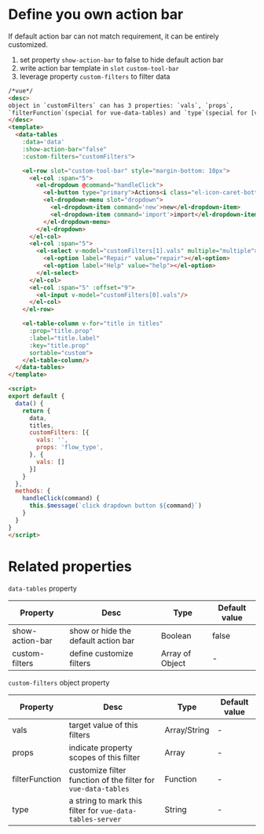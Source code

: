 # Define you own action bar
If default action bar can not match requirement, it can be entirely customized.

1. set property `show-action-bar` to false to hide default action bar
2. write action bar template in `slot` `custom-tool-bar`
3. leverage property `custom-filters` to filter data

```html
/*vue*/
<desc>
object in `customFilters` can has 3 properties: `vals`, `props`,
`filterFunction`(special for vue-data-tables) and `type`(special for [vue-data-tables-server](https://njleonzhang.github.io/vue-data-tables/#/serverData))
</desc>
<template>
  <data-tables
    :data='data'
    :show-action-bar="false"
    :custom-filters="customFilters">

    <el-row slot="custom-tool-bar" style="margin-bottom: 10px">
      <el-col :span="5">
        <el-dropdown @command="handleClick">
          <el-button type="primary">Actions<i class="el-icon-caret-bottom el-icon--right"></i></el-button>
          <el-dropdown-menu slot="dropdown">
            <el-dropdown-item command='new'>new</el-dropdown-item>
            <el-dropdown-item command='import'>import</el-dropdown-item>
          </el-dropdown-menu>
        </el-dropdown>
      </el-col>
      <el-col :span="5">
        <el-select v-model="customFilters[1].vals" multiple="multiple">
          <el-option label="Repair" value="repair"></el-option>
          <el-option label="Help" value="help"></el-option>
        </el-select>
      </el-col>
      <el-col :span="5" :offset="9">
        <el-input v-model="customFilters[0].vals"/>
      </el-col>
    </el-row>

    <el-table-column v-for="title in titles"
      :prop="title.prop"
      :label="title.label"
      :key="title.prop"
      sortable="custom">
    </el-table-column/>
  </data-tables>
</template>

<script>
export default {
  data() {
    return {
      data,
      titles,
      customFilters: [{
        vals: '',
        props: 'flow_type',
      }, {
        vals: []
      }]
    }
  },
  methods: {
    handleClick(command) {
      this.$message(`click drapdown button ${command}`)
    }
  }
}
</script>
```

# Related properties

`data-tables` property

| Property | Desc | Type | Default value |
| -- | -- | -- | -- |
| show-action-bar | show or hide the default action bar | Boolean | false |
| custom-filters | define customize filters | Array of Object | - |

`custom-filters` object property

| Property   | Desc    | Type | Default value |
| ------------- | ------------- | --- | --- |
| vals | target value of this filters | Array/String | - |
| props | indicate property scopes of this filter | Array | - |
| filterFunction | customize filter function of the filter for `vue-data-tables`  | Function | - |
| type | a string to mark this filter for `vue-data-tables-server` | String | - |
